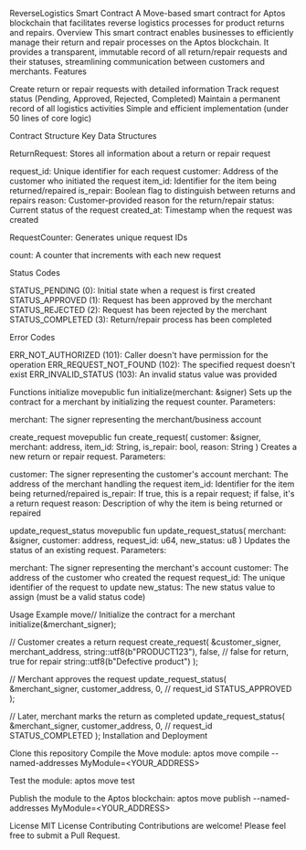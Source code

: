 ReverseLogistics Smart Contract
A Move-based smart contract for Aptos blockchain that facilitates reverse logistics processes for product returns and repairs.
Overview
This smart contract enables businesses to efficiently manage their return and repair processes on the Aptos blockchain. It provides a transparent, immutable record of all return/repair requests and their statuses, streamlining communication between customers and merchants.
Features

Create return or repair requests with detailed information
Track request status (Pending, Approved, Rejected, Completed)
Maintain a permanent record of all logistics activities
Simple and efficient implementation (under 50 lines of core logic)

Contract Structure
Key Data Structures

ReturnRequest: Stores all information about a return or repair request

request_id: Unique identifier for each request
customer: Address of the customer who initiated the request
item_id: Identifier for the item being returned/repaired
is_repair: Boolean flag to distinguish between returns and repairs
reason: Customer-provided reason for the return/repair
status: Current status of the request
created_at: Timestamp when the request was created


RequestCounter: Generates unique request IDs

count: A counter that increments with each new request



Status Codes

STATUS_PENDING (0): Initial state when a request is first created
STATUS_APPROVED (1): Request has been approved by the merchant
STATUS_REJECTED (2): Request has been rejected by the merchant
STATUS_COMPLETED (3): Return/repair process has been completed

Error Codes

ERR_NOT_AUTHORIZED (101): Caller doesn't have permission for the operation
ERR_REQUEST_NOT_FOUND (102): The specified request doesn't exist
ERR_INVALID_STATUS (103): An invalid status value was provided

Functions
initialize
movepublic fun initialize(merchant: &signer)
Sets up the contract for a merchant by initializing the request counter.
Parameters:

merchant: The signer representing the merchant/business account

create_request
movepublic fun create_request(
    customer: &signer,
    merchant: address,
    item_id: String,
    is_repair: bool,
    reason: String
)
Creates a new return or repair request.
Parameters:

customer: The signer representing the customer's account
merchant: The address of the merchant handling the request
item_id: Identifier for the item being returned/repaired
is_repair: If true, this is a repair request; if false, it's a return request
reason: Description of why the item is being returned or repaired

update_request_status
movepublic fun update_request_status(
    merchant: &signer,
    customer: address,
    request_id: u64,
    new_status: u8
)
Updates the status of an existing request.
Parameters:

merchant: The signer representing the merchant's account
customer: The address of the customer who created the request
request_id: The unique identifier of the request to update
new_status: The new status value to assign (must be a valid status code)

Usage Example
move// Initialize the contract for a merchant
initialize(&merchant_signer);

// Customer creates a return request
create_request(
    &customer_signer,
    merchant_address,
    string::utf8(b"PRODUCT123"),
    false, // false for return, true for repair
    string::utf8(b"Defective product")
);

// Merchant approves the request
update_request_status(
    &merchant_signer,
    customer_address,
    0, // request_id
    STATUS_APPROVED
);

// Later, merchant marks the return as completed
update_request_status(
    &merchant_signer,
    customer_address,
    0, // request_id
    STATUS_COMPLETED
);
Installation and Deployment

Clone this repository
Compile the Move module:
aptos move compile --named-addresses MyModule=<YOUR_ADDRESS>

Test the module:
aptos move test

Publish the module to the Aptos blockchain:
aptos move publish --named-addresses MyModule=<YOUR_ADDRESS>


License
MIT License
Contributing
Contributions are welcome! Please feel free to submit a Pull Request.
